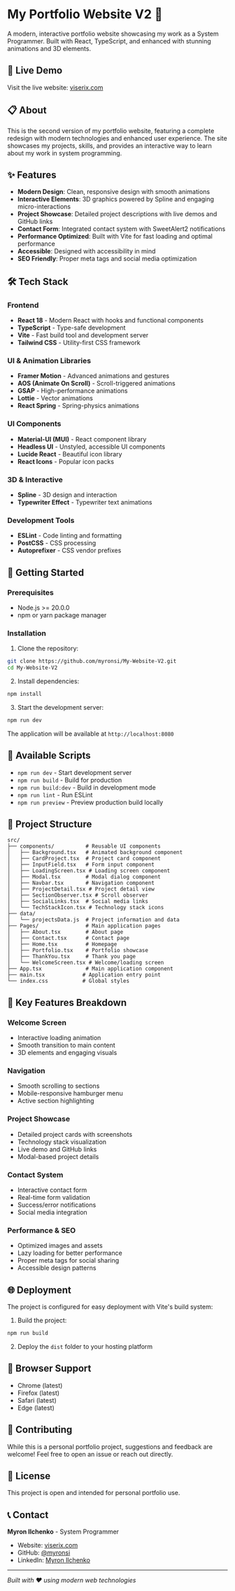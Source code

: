 # My Portfolio Website V2 🚀

A modern, interactive portfolio website showcasing my work as a System Programmer. Built with React, TypeScript, and enhanced with stunning animations and 3D elements.

## 🌟 Live Demo

Visit the live website: [viserix.com](https://viserix.com)

## 📋 About

This is the second version of my portfolio website, featuring a complete redesign with modern technologies and enhanced user experience. The site showcases my projects, skills, and provides an interactive way to learn about my work in system programming.

## ✨ Features

- **Modern Design**: Clean, responsive design with smooth animations
- **Interactive Elements**: 3D graphics powered by Spline and engaging micro-interactions
- **Project Showcase**: Detailed project descriptions with live demos and GitHub links
- **Contact Form**: Integrated contact system with SweetAlert2 notifications
- **Performance Optimized**: Built with Vite for fast loading and optimal performance
- **Accessible**: Designed with accessibility in mind
- **SEO Friendly**: Proper meta tags and social media optimization

## 🛠️ Tech Stack

### Frontend
- **React 18** - Modern React with hooks and functional components
- **TypeScript** - Type-safe development
- **Vite** - Fast build tool and development server
- **Tailwind CSS** - Utility-first CSS framework

### UI & Animation Libraries
- **Framer Motion** - Advanced animations and gestures
- **AOS (Animate On Scroll)** - Scroll-triggered animations
- **GSAP** - High-performance animations
- **Lottie** - Vector animations
- **React Spring** - Spring-physics animations

### UI Components
- **Material-UI (MUI)** - React component library
- **Headless UI** - Unstyled, accessible UI components
- **Lucide React** - Beautiful icon library
- **React Icons** - Popular icon packs

### 3D & Interactive
- **Spline** - 3D design and interaction
- **Typewriter Effect** - Typewriter text animations

### Development Tools
- **ESLint** - Code linting and formatting
- **PostCSS** - CSS processing
- **Autoprefixer** - CSS vendor prefixes

## 🚀 Getting Started

### Prerequisites

- Node.js >= 20.0.0
- npm or yarn package manager

### Installation

1. Clone the repository:
```bash
git clone https://github.com/myronsi/My-Website-V2.git
cd My-Website-V2
```

2. Install dependencies:
```bash
npm install
```

3. Start the development server:
```bash
npm run dev
```

The application will be available at `http://localhost:8080`

## 📜 Available Scripts

- `npm run dev` - Start development server
- `npm run build` - Build for production
- `npm run build:dev` - Build in development mode
- `npm run lint` - Run ESLint
- `npm run preview` - Preview production build locally

## 📁 Project Structure

```
src/
├── components/          # Reusable UI components
│   ├── Background.tsx   # Animated background component
│   ├── CardProject.tsx  # Project card component
│   ├── InputField.tsx   # Form input component
│   ├── LoadingScreen.tsx # Loading screen component
│   ├── Modal.tsx        # Modal dialog component
│   ├── Navbar.tsx       # Navigation component
│   ├── ProjectDetail.tsx # Project detail view
│   ├── SectionObserver.tsx # Scroll observer
│   ├── SocialLinks.tsx  # Social media links
│   └── TechStackIcon.tsx # Technology stack icons
├── data/
│   └── projectsData.js  # Project information and data
├── Pages/               # Main application pages
│   ├── About.tsx        # About page
│   ├── Contact.tsx      # Contact page
│   ├── Home.tsx         # Homepage
│   ├── Portfolio.tsx    # Portfolio showcase
│   ├── ThankYou.tsx     # Thank you page
│   └── WelcomeScreen.tsx # Welcome/loading screen
├── App.tsx              # Main application component
├── main.tsx            # Application entry point
└── index.css           # Global styles
```

## 🎨 Key Features Breakdown

### Welcome Screen
- Interactive loading animation
- Smooth transition to main content
- 3D elements and engaging visuals

### Navigation
- Smooth scrolling to sections
- Mobile-responsive hamburger menu
- Active section highlighting

### Project Showcase
- Detailed project cards with screenshots
- Technology stack visualization
- Live demo and GitHub links
- Modal-based project details

### Contact System
- Interactive contact form
- Real-time form validation
- Success/error notifications
- Social media integration

### Performance & SEO
- Optimized images and assets
- Lazy loading for better performance
- Proper meta tags for social sharing
- Accessible design patterns

## 🌐 Deployment

The project is configured for easy deployment with Vite's build system:

1. Build the project:
```bash
npm run build
```

2. Deploy the `dist` folder to your hosting platform

## 📱 Browser Support

- Chrome (latest)
- Firefox (latest)
- Safari (latest)
- Edge (latest)

## 🤝 Contributing

While this is a personal portfolio project, suggestions and feedback are welcome! Feel free to open an issue or reach out directly.

## 📄 License

This project is open and intended for personal portfolio use.

## 📞 Contact

**Myron Ilchenko** - System Programmer

- Website: [viserix.com](https://viserix.com)
- GitHub: [@myronsi](https://github.com/myronsi)
- LinkedIn: [Myron Ilchenko](https://linkedin.com/in/myron-ilchenko)

---

*Built with ❤️ using modern web technologies*